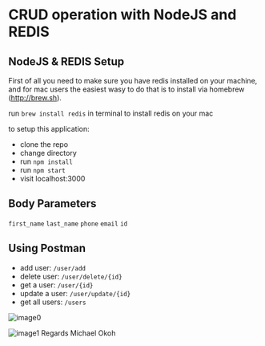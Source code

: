 # CRUD operation with NodeJS and REDIS
## NodeJS & REDIS Setup
First of all you need to make sure you have redis installed on your machine, and for mac users the easiest wasy to do that is to install via homebrew (http://brew.sh).

run `brew install redis` in terminal to install redis on your mac

to setup this application:
* clone the repo
* change directory
* run `npm install`
* run `npm start`
* visit localhost:3000

## Body Parameters
`first_name`
`last_name`
`phone`
`email`
`id`

## Using Postman
* add user: `/user/add`
* delete user: `/user/delete/{id}`
* get a user: `/user/{id}`
* update a user: `/user/update/{id}`
* get all users: `/users`

![image0](http://res.cloudinary.com/ichtrojan/image/upload/v1515177724/Screen_Shot_2018-01-05_at_7.35.23_PM_zfres7.png)

![image1](http://res.cloudinary.com/ichtrojan/image/upload/v1515177880/Screen_Shot_2018-01-05_at_7.43.57_PM_tlrmku.png)
Regards
Michael Okoh
